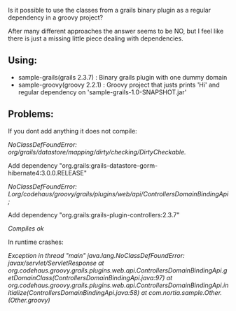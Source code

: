 Is it possible to use the classes from a grails binary plugin as a regular dependency in a groovy project?

After many different approaches the answer seems to be NO, but I feel like there is just a missing little piece dealing with dependencies.

Using:
-----------
   * sample-grails(grails 2.3.7) : Binary grails plugin with one dummy domain
   * sample-groovy(groovy 2.2.1) : Groovy project that justs prints 'Hi' and regular dependency on 'sample-grails-1.0-SNAPSHOT.jar'

Problems:
-----------
If you dont add anything it does not compile:

*NoClassDefFoundError: org/grails/datastore/mapping/dirty/checking/DirtyCheckable.*

Add dependency "org.grails:grails-datastore-gorm-hibernate4:3.0.0.RELEASE"

*NoClassDefFoundError: Lorg/codehaus/groovy/grails/plugins/web/api/ControllersDomainBindingApi;*

Add dependency "org.grails:grails-plugin-controllers:2.3.7"

*Compiles ok*

In runtime crashes:

*Exception in thread "main" java.lang.NoClassDefFoundError: javax/servlet/ServletResponse at org.codehaus.groovy.grails.plugins.web.api.ControllersDomainBindingApi.getDomainClass(ControllersDomainBindingApi.java:97) at org.codehaus.groovy.grails.plugins.web.api.ControllersDomainBindingApi.initialize(ControllersDomainBindingApi.java:58) at com.nortia.sample.Other.(Other.groovy)*